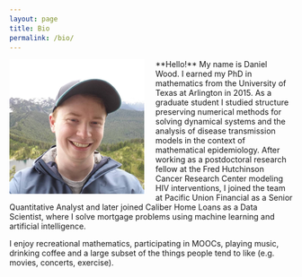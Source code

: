 ```yaml
---
layout: page
title: Bio 
permalink: /bio/
---
```


<div style="float: left; margin: 0px 20px 0px 0px; max-width: 240px; min-width: 120px; height: auto;">
<img src="/assets/images/me.jpg"/></div>
**Hello!** My name is Daniel Wood. I earned my PhD in mathematics from the University of Texas at Arlington in 2015. As a graduate student I studied structure preserving numerical methods for solving dynamical systems and the analysis of disease transmission models in the context of mathematical epidemiology. After working as a postdoctoral research fellow at the Fred Hutchinson Cancer Research Center modeling HIV interventions, I joined the team at Pacific Union Financial as a Senior Quantitative Analyst and later joined Caliber Home Loans as a Data Scientist, where I solve mortgage problems using machine learning and artificial intelligence.

I enjoy recreational mathematics, participating in MOOCs, playing music, drinking coffee and a large subset of the things people tend to like (e.g. movies, concerts, exercise).
<BR CLEAR="left"/>
